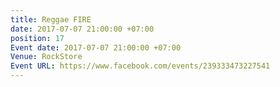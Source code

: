 ```yaml
---
title: Reggae FIRE
date: 2017-07-07 21:00:00 +07:00
position: 17
Event date: 2017-07-07 21:00:00 +07:00
Venue: RockStore
Event URL: https://www.facebook.com/events/239333473227541
---
```


